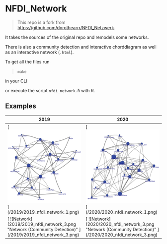 # NFDI_Network

> This repo is a fork from https://github.com/dorothearrr/NFDI_Netzwerk.

It takes the sources of the original repo and remodels some networks.

There is also a community detection and interactive chorddiagram as well as an interactive network (`.html`).

To get all the files run

> `make` 

in your CLI

or execute the script `nfdi_network.R` with R.

## Examples

| 2019                                                                                                        | 2020                                                                                                        |
|-------------------------------------------------------------------------------------------------------------|-------------------------------------------------------------------------------------------------------------|
| [![Network](2019/2019_nfdi_network_1.png "Network") ] (/2019/2019_nfdi_network_1.png)                       | [ ![Network](2020/2020_nfdi_network_1.png "Network") ] (/2020/2020_nfdi_network_1.png)                      |
| [ ![Network](2019/2019_nfdi_network_3.png "Network (Community Detection)" ] (/2019/2019_nfdi_network_3.png) | [ ![Network](2020/2020_nfdi_network_3.png "Network (Community Detection)" ] (/2020/2020_nfdi_network_3.png) |
